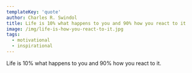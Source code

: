 ```yaml
---
templateKey: 'quote'
author: Charles R. Swindol
title: Life is 10% what happens to you and 90% how you react to it
image: /img/life-is-how-you-react-to-it.jpg
tags:
  - motivational
  - inspirational
---
```

Life is 10% what happens to you and 90% how you react to it.